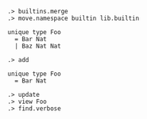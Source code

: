 ```ucm:hide
.> builtins.merge
.> move.namespace builtin lib.builtin
```

```unison
unique type Foo
  = Bar Nat
  | Baz Nat Nat
```

```ucm
.> add
```

```unison
unique type Foo
  = Bar Nat
```

```ucm
.> update
.> view Foo
.> find.verbose
```
